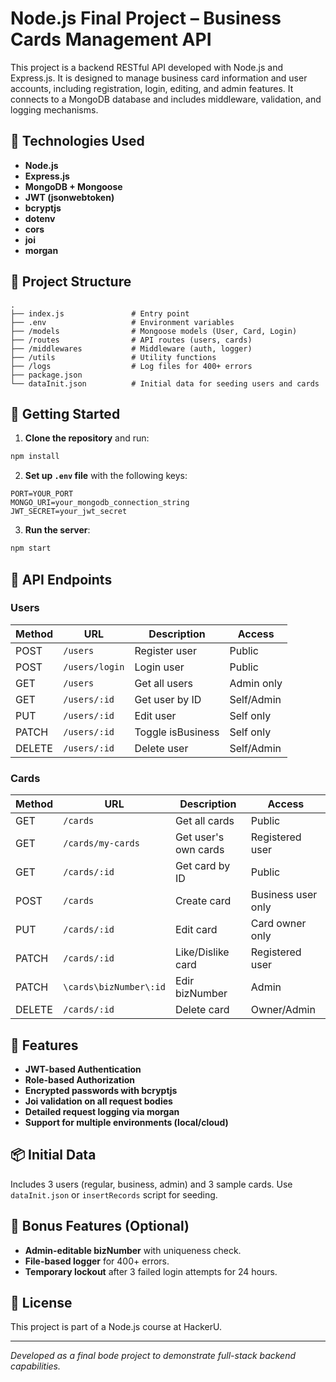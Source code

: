 # Node.js Final Project – Business Cards Management API

This project is a backend RESTful API developed with Node.js and Express.js. It is designed to manage business card information and user accounts, including registration, login, editing, and admin features. It connects to a MongoDB database and includes middleware, validation, and logging mechanisms.

## 🔧 Technologies Used

- **Node.js**
- **Express.js**
- **MongoDB + Mongoose**
- **JWT (jsonwebtoken)**
- **bcryptjs**
- **dotenv**
- **cors**
- **joi**
- **morgan**

## 📁 Project Structure

```
.
├── index.js               # Entry point
├── .env                   # Environment variables
├── /models                # Mongoose models (User, Card, Login)
├── /routes                # API routes (users, cards)
├── /middlewares           # Middleware (auth, logger)
├── /utils                 # Utility functions
├── /logs                  # Log files for 400+ errors 
├── package.json
└── dataInit.json          # Initial data for seeding users and cards
```

## 🚀 Getting Started

1. **Clone the repository** and run:

```bash
npm install
```

2. **Set up `.env` file** with the following keys:

```
PORT=YOUR_PORT
MONGO_URI=your_mongodb_connection_string
JWT_SECRET=your_jwt_secret
```

3. **Run the server**:

```bash
npm start
```

## 🧪 API Endpoints

### Users

| Method | URL              | Description              | Access         |
|--------|------------------|--------------------------|----------------|
| POST   | `/users`         | Register user            | Public         |
| POST   | `/users/login`   | Login user               | Public         |
| GET    | `/users`         | Get all users            | Admin only     |
| GET    | `/users/:id`     | Get user by ID           | Self/Admin     |
| PUT    | `/users/:id`     | Edit user                | Self only      |
| PATCH  | `/users/:id`     | Toggle isBusiness        | Self only      |
| DELETE | `/users/:id`     | Delete user              | Self/Admin     |

### Cards

| Method | URL                   | Description             | Access              |
|--------|-----------------------|-------------------------|---------------------|
| GET    | `/cards`              | Get all cards           | Public              |
| GET    | `/cards/my-cards`     | Get user's own cards    | Registered user     |
| GET    | `/cards/:id`          | Get card by ID          | Public              |
| POST   | `/cards`              | Create card             | Business user only  |
| PUT    | `/cards/:id`          | Edit card               | Card owner only     |
| PATCH  | `/cards/:id`          | Like/Dislike card       | Registered user     |
| PATCH  | `\cards\bizNumber\:id`| Edir bizNumber          | Admin               |
| DELETE | `/cards/:id`          | Delete card             | Owner/Admin         |

## 🔐 Features

- **JWT-based Authentication**
- **Role-based Authorization**
- **Encrypted passwords with bcryptjs**
- **Joi validation on all request bodies**
- **Detailed request logging via morgan**
- **Support for multiple environments (local/cloud)**

## 📦 Initial Data

Includes 3 users (regular, business, admin) and 3 sample cards. Use `dataInit.json` or `insertRecords` script for seeding.

## 📝 Bonus Features (Optional)

- **Admin-editable bizNumber** with uniqueness check.
- **File-based logger** for 400+ errors.
- **Temporary lockout** after 3 failed login attempts for 24 hours.

## 📄 License

This project is part of a Node.js course at HackerU.

---

*Developed as a final bode project to demonstrate full-stack backend capabilities.*
